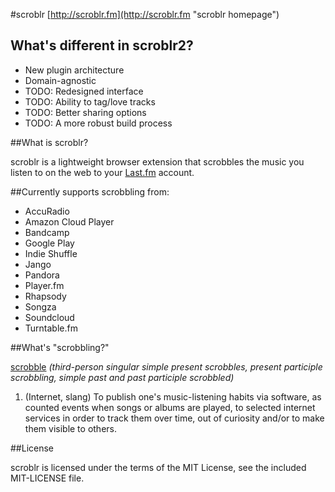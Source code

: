 #scroblr
[http://scroblr.fm](http://scroblr.fm "scroblr homepage")

## What's different in scroblr2?
- New plugin architecture
- Domain-agnostic
- TODO: Redesigned interface
- TODO: Ability to tag/love tracks
- TODO: Better sharing options
- TODO: A more robust build process

##What is scroblr?

scroblr is a lightweight browser extension that scrobbles the music you listen to on the web to your [Last.fm](http://last.fm "Last.fm") account.

##Currently supports scrobbling from:

- AccuRadio
- Amazon Cloud Player
- Bandcamp
- Google Play
- Indie Shuffle
- Jango
- Pandora
- Player.fm
- Rhapsody
- Songza
- Soundcloud
- Turntable.fm

##What's "scrobbling?"

[scrobble](http://en.wiktionary.org/wiki/scrobble "scrobble definition") *(third-person singular simple present scrobbles, present participle scrobbling, simple past and past participle scrobbled)*
1. (Internet, slang) To publish one's music-listening habits via software, as counted events when songs or albums are played, to selected internet services in order to track them over time, out of curiosity and/or to make them visible to others.

##License

scroblr is licensed under the terms of the MIT License, see the included MIT-LICENSE file.
